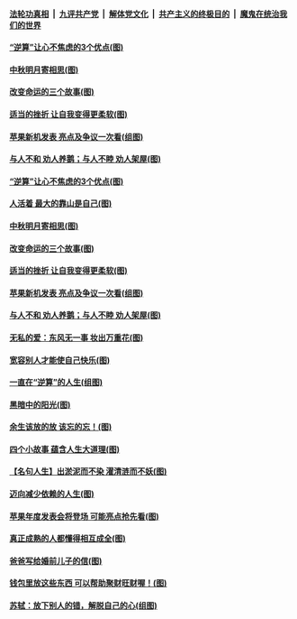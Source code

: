 ####  [法轮功真相](../../../../basic/blob/master/README.md?t=09120713) &nbsp;|&nbsp; [九评共产党](../../../../9ping.md/blob/master/README.md?t=09120713) &nbsp;|&nbsp; [解体党文化](../../../../jtdwh.md/blob/master/README.md?t=09120713)  &nbsp;|&nbsp; [共产主义的终极目的](../../../../gczydzjmd.md/blob/master/README.md?t=09120713) &nbsp;|&nbsp; [魔鬼在统治我们的世界](../../../../mgztzwmdsj.md/blob/master/README.md?t=09120713) 

#### [“逆算”让心不焦虑的3个优点(图)](../pages/p8/907070.md?t=09120713) 

#### [中秋明月寄相思(图)](../pages/p8/906932.md?t=09120713) 

#### [改变命运的三个故事(图)](../pages/p8/906257.md?t=09120713) 

#### [适当的挫折 让自我变得更柔软(图)](../pages/p8/906984.md?t=09120713) 

#### [苹果新机发表 亮点及争议一次看(组图)](../pages/p8/906967.md?t=09120713) 

#### [与人不和 劝人养鹅；与人不睦 劝人架屋(图)](../pages/p8/906905.md?t=09120713) 

#### [“逆算”让心不焦虑的3个优点(图)](../pages/p8/907070.md?t=09120713) 

#### [人活着 最大的靠山是自己(图)](../pages/p8/906329.md?t=09120713) 

#### [中秋明月寄相思(图)](../pages/p8/906932.md?t=09120713) 

#### [改变命运的三个故事(图)](../pages/p8/906257.md?t=09120713) 

#### [适当的挫折 让自我变得更柔软(图)](../pages/p8/906984.md?t=09120713) 

#### [苹果新机发表 亮点及争议一次看(组图)](../pages/p8/906967.md?t=09120713) 

#### [与人不和 劝人养鹅；与人不睦 劝人架屋(图)](../pages/p8/906905.md?t=09120713) 

#### [无私的爱：东风无一事 妆出万重花(图)](../pages/p8/906862.md?t=09120713) 

#### [宽容别人才能使自己快乐(图)](../pages/p8/906553.md?t=09120713) 

#### [一直在“逆算”的人生(组图)](../pages/p8/906796.md?t=09120713) 

#### [黑暗中的阳光(图)](../pages/p8/904616.md?t=09120713) 

#### [余生该放的放 该忘的忘！(图)](../pages/p8/906090.md?t=09120713) 

#### [四个小故事 蕴含人生大道理(图)](../pages/p8/906252.md?t=09120713) 

#### [【名句人生】出淤泥而不染 濯清涟而不妖(图)](../pages/p8/906444.md?t=09120713) 

#### [迈向减少依赖的人生(图)](../pages/p8/906794.md?t=09120713) 

#### [苹果年度发表会将登场 可能亮点抢先看(图)](../pages/p8/906649.md?t=09120713) 

#### [真正成熟的人都懂得相互成全(图)](../pages/p8/906442.md?t=09120713) 

#### [爸爸写给婚前儿子的信(图)](../pages/p8/905680.md?t=09120713) 

#### [钱包里放这些东西 可以帮助聚财旺财喔！(图)](../pages/p8/906544.md?t=09120713) 

#### [苏轼：放下别人的错，解脱自己的心(组图)](../pages/p8/906304.md?t=09120713) 

